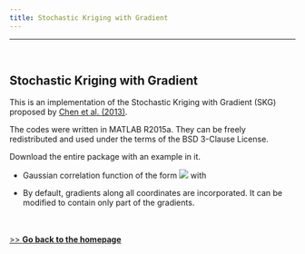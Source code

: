 ```yaml
---
title: Stochastic Kriging with Gradient
---
```

---

&nbsp;    
<!-- insert one empty line -->
<!-- can also use "<a></a>" or "<br><br>"  -->

<!-- 
Markdown Cheatsheet https://github.com/adam-p/markdown-here/wiki/Markdown-Cheatsheet
Mathematical formulae are supported by https://www.codecogs.com/latex/eqneditor.php
-->

## Stochastic Kriging with Gradient
This is an implementation of the Stochastic Kriging with Gradient (SKG) proposed by <a href="https://doi.org/10.1287/opre.1120.1143" target="_blank">Chen et al. (2013)</a>.  

The codes were written in MATLAB R2015a.
They can be freely redistributed and used under the terms of the BSD 3-Clause License.

Download the entire package with an example in it.

* Gaussian correlation function of the form <img src="https://latex.codecogs.com/svg.latex?\inline&space;R(\boldsymbol{x}-\boldsymbol{y};\boldsymbol{\theta&space;})=\textup{exp}(-\sum_{i=1}^{d}\theta_i&space;|x_i-y_i|^2)">
with 

* By default, gradients along all coordinates are incorporated.
It can be modified to contain only part of the gradients.

<!-- 
&nbsp;    
## Codes
-->

&nbsp;    
&nbsp;    
[>> **Go back to the homepage**](https://simopt.github.io)
